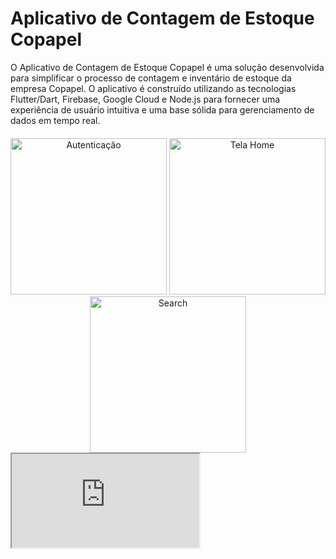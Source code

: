 # Aplicativo de Contagem de Estoque Copapel

O Aplicativo de Contagem de Estoque Copapel é uma solução desenvolvida para simplificar o processo de contagem e inventário de estoque da empresa Copapel. O aplicativo é construído utilizando as tecnologias Flutter/Dart, Firebase, Google Cloud e Node.js para fornecer uma experiência de usuário intuitiva e uma base sólida para gerenciamento de dados em tempo real.

<div align="center" style="margin-top: 20px;">
  <img src="https://github.com/RafaelRFAndrade/CopapelEstoque/assets/110788109/e5a272fd-d96c-42e0-9434-31cbea83eae8.png" alt="Autenticação" width="250"/>
  <img src="https://github.com/RafaelRFAndrade/CopapelEstoque/assets/110788109/5432183a-1812-474e-8d2e-9c74fc7dfeef.png" alt="Tela Home" width="250"/>
  <img src="https://github.com/RafaelRFAndrade/CopapelEstoque/assets/110788109/dbc978cc-1bbe-4609-987a-efe927a1c798.png" alt="Search" width="250"/>
</div>

<iframe src="https://catolicasc.sharepoint.com/sites/PAC-APPMobile/Cronograma/Lists/Tarefas/gantt.aspx"></iframe>
